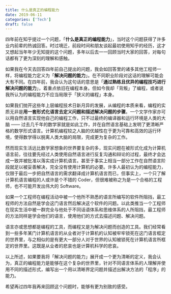 ```yaml
---
title: 什么是真正的编程能力
date: 2019-06-11
categories: ['Tech']
draft: false
---
```


四年前在知乎提过一个问题，「**什么是真正的编程能力**」，当时这个问题获得了许多业内前辈的热诚回答。时过境迁，前段时间和朋友谈起最初使用知乎的经历，这才又想起当年年少无知提的这个问题，多年以后去一一回顾当时大家的回答，对每句话都有了更为深刻的理解和感触。

如果我在今天去回答四年前自己提出的问题，我会如回答里的诸多其他工程师一样，将编程能力定义为「**解决问题的能力**」。在不同职业阶段对这话的理解可能会大有不同。在四年前，我会认为这句话的意思是「**通过熟练且优异的编程技巧进行解决问题的能力**」，着重点依旧在编程本身。但如今我却「背叛」了编程，或者说我所认为的编程能力不应当局限于「狭义的编程」本身。

如果我们抛开这些年上层编程技术日新月异的发展，从编程的本质来看，编程的实质无非是**用一套形式化语言去定义问题和描述解决问题的步骤**。一个文学作家亦可以用自然语言实现他自己的编程工作，只不过最终的编译器和运行环境是人类的大脑 —— 过去几千年的数学家就是如此工作，并在自然语言基础上发明了更清晰严格的数学形式语言。计算机编程较之人脑的优越性在于更为可靠和高效的运行环境，使得数学得以脱离人类大脑的局限，完成更为复杂的工作。

然而现实生活远比数学家想象的世界要复杂的多，现实问题在被形式化成为计算机语言前，往往要先经过人类使用自然语言进行反复沟通和辩论的过程，最终才会达成一致并被批准以落实成计算机语言。甚至于事实上相当一部分工作在自然语言阶段就足以被妥善解决，完全没有使用计算机的必要。许多人最初认为的编程能力，仅限于最后一步把自然语言的需求翻译成计算机语言而已，但事实上，一个只了解计算机语言编程的人或许是个不错的 Coder，但很难被称之为是一个合格的工程师，也不可能开发出伟大的 Software。

如果一个工程师在编程活动中被一个他所不熟悉的语言所编写的软件所阻挡，最工程师的方法自然是学会这门语言然后解决这个软件的问题。以此类推当一个工程师在现实生活中被一群完全与他处于不同话语体系和思维体系的人所阻挡，最工程师的方法同样是学会他们的语言，使用他们的方式去描述问题、解决问题。

语言亦或思想都是编程的工具，而编程又是为解决问题而创造的工具。我们经常看到一些多年某门计算机语言的从业者对于计算机的认知被牢牢锁死在这门语言框定的世界里，与之相似的是有更大一部分人对于世界的认知被锁死在计算机语言所框定的世界里。这既是从业者的悲哀也是计算机科学的悲哀。

以上所述，如果要我将「解决问题的能力」展开成一个更为清晰的定义，我会认为，真正的编程能力是能够在这个复杂的世界里，针对不同语言体系的人理解并使用不同的描述形式，编写出一个用以清晰界定问题并描述出解决方法的「程序」的能力。

希望再过四年我再来回顾这个问题时，能够有更为别致的感受。
